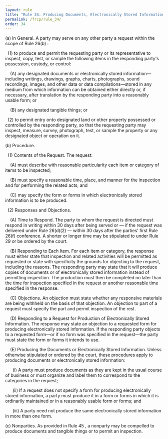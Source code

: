 ```yaml
---
layout: rule
title: "Rule 34. Producing Documents, Electronically Stored Information, and Tangible Things, or Entering onto Land, for Inspection and Other Purposes"
permalink: /frcp/rule_34/
order: 34
---
```


(a) In General. A party may serve on any other party a request within the scope of Rule 26(b) :


&nbsp;&nbsp;(1) to produce and permit the requesting party or its representative to inspect, copy, test, or sample the following items in the responding party's possession, custody, or control:


&nbsp;&nbsp;&nbsp;&nbsp;(A) any designated documents or electronically stored information—including writings, drawings, graphs, charts, photographs, sound recordings, images, and other data or data compilations—stored in any medium from which information can be obtained either directly or, if necessary, after translation by the responding party into a reasonably usable form; or


&nbsp;&nbsp;&nbsp;&nbsp;(B) any designated tangible things; or


&nbsp;&nbsp;(2) to permit entry onto designated land or other property possessed or controlled by the responding party, so that the requesting party may inspect, measure, survey, photograph, test, or sample the property or any designated object or operation on it.


(b) Procedure.


&nbsp;&nbsp;(1) Contents of the Request. The request:


&nbsp;&nbsp;&nbsp;&nbsp;(A) must describe with reasonable particularity each item or category of items to be inspected;


&nbsp;&nbsp;&nbsp;&nbsp;(B) must specify a reasonable time, place, and manner for the inspection and for performing the related acts; and


&nbsp;&nbsp;&nbsp;&nbsp;(C) may specify the form or forms in which electronically stored information is to be produced.


&nbsp;&nbsp;(2) Responses and Objections.


&nbsp;&nbsp;&nbsp;&nbsp;(A) Time to Respond. The party to whom the request is directed must respond in writing within 30 days after being served or — if the request was delivered under Rule 26(d)(2) — within 30 days after the parties’ first Rule 26(f) conference. A shorter or longer time may be stipulated to under Rule 29 or be ordered by the court.


&nbsp;&nbsp;&nbsp;&nbsp;(B) Responding to Each Item. For each item or category, the response must either state that inspection and related activities will be permitted as requested or state with specificity the grounds for objecting to the request, including the reasons. The responding party may state that it will produce copies of documents or of electronically stored information instead of permitting inspection. The production must then be completed no later than the time for inspection specified in the request or another reasonable time specified in the response.


&nbsp;&nbsp;&nbsp;&nbsp;(C) Objections. An objection must state whether any responsive materials are being withheld on the basis of that objection. An objection to part of a request must specify the part and permit inspection of the rest.


&nbsp;&nbsp;&nbsp;&nbsp;(D) Responding to a Request for Production of Electronically Stored Information. The response may state an objection to a requested form for producing electronically stored information. If the responding party objects to a requested form—or if no form was specified in the request—the party must state the form or forms it intends to use.


&nbsp;&nbsp;&nbsp;&nbsp;(E) Producing the Documents or Electronically Stored Information. Unless otherwise stipulated or ordered by the court, these procedures apply to producing documents or electronically stored information:


&nbsp;&nbsp;&nbsp;&nbsp;&nbsp;&nbsp;(i) A party must produce documents as they are kept in the usual course of business or must organize and label them to correspond to the categories in the request;


&nbsp;&nbsp;&nbsp;&nbsp;&nbsp;&nbsp;(ii) If a request does not specify a form for producing electronically stored information, a party must produce it in a form or forms in which it is ordinarily maintained or in a reasonably usable form or forms; and


&nbsp;&nbsp;&nbsp;&nbsp;&nbsp;&nbsp;(iii) A party need not produce the same electronically stored information in more than one form.


(c) Nonparties. As provided in Rule 45 , a nonparty may be compelled to produce documents and tangible things or to permit an inspection.